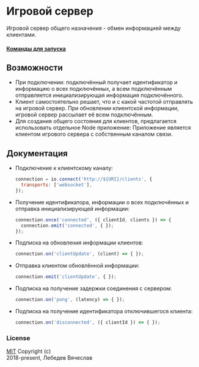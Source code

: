 # Игровой сервер
Игровой сервер общего назначения - обмен информацией между клиентами.

#### [Команды для запуска](commands.md)

## Возможности
* При подключении: подключённый получает идентификатор и информацию о всех подключённых,
  а всем подключённым отправляется инициализирующая информация подключённого.
* Клиент самостоятельно решает, что и с какой частотой отправлять на игровой сервер.
  При обновлении клиентской информации, игровой сервер рассылает её всем подключённым.
* Для создания общего состояния для клиентов, предлагается использовать отдельное Node приложение:
  Приложение является клиентом игрового сервера с собственным каналом связи.

## Документация
* Подключение к клиентскому каналу:
  ```js
  connection = io.connect('http://${URI}/clients', {
    transports: ['websocket'],
  });
  ```

* Получение идентификатора, информации о всех подключённых и отправка инициализирующей информации:
  ```js
  connection.once('connected', ({ clientId, clients }) => {
    connection.emit('connected', { });
  });
  ```

* Подписка на обновления информации клиентов:
  ```js
  connection.on('clientUpdate', (client) => { });
  ```

* Отправка клиентом обновлённой информации:
  ```js
  connection.emit('clientUpdate', { });
  ```

* Подписка на получение задержки соединения с сервером:
  ```js
  connection.on('pong', (latency) => { });
  ```

* Подписка на получение идентификатора отключившегося клиента:
  ```js
  connection.on('disconnected', ({ clientId }) => { });
  ```

### License
[MIT](LICENSE) Copyright (c)  
2018-present, Лебедев Вячеслав
